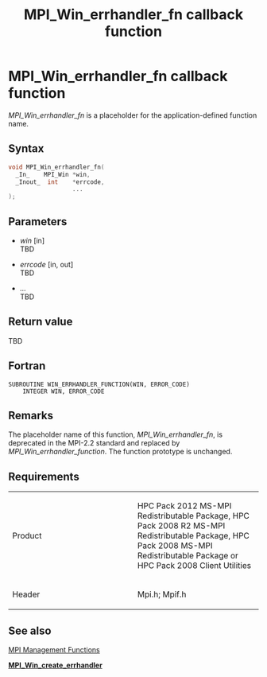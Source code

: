 ﻿---
title: MPI_Win_errhandler_fn callback function
TOCTitle: MPI_Win_errhandler_fn callback function
ms:assetid: cad5be1d-5e89-41d1-9548-f6eb09c14e34
ms:mtpsurl: https://msdn.microsoft.com/en-us/library/Dn520601(v=VS.85)
ms:contentKeyID: 59361072
ms.date: 03/28/2018
mtps_version: v=VS.85
f1_keywords:
- mpi/MPI_Win_errhandler_fn
- mpi/WIN_ERRHANDLER_FUNCTION
- MPI_Win_errhandler_fn
- mpif/MPI_Win_errhandler_fn
- mpif/WIN_ERRHANDLER_FUNCTION
- WIN_ERRHANDLER_FUNCTION
dev_langs:
- C++
- C
---

# MPI\_Win\_errhandler\_fn callback function

*MPI\_Win\_errhandler\_fn* is a placeholder for the application-defined function name.

## Syntax

``` c++
void MPI_Win_errhandler_fn(
  _In_    MPI_Win *win,
  _Inout_  int    *errcode,
                  ...
);
```

## Parameters

  - *win* \[in\]  
    TBD

  - *errcode* \[in, out\]  
    TBD

  - *...*  
    TBD

## Return value

TBD

## Fortran

    SUBROUTINE WIN_ERRHANDLER_FUNCTION(WIN, ERROR_CODE)
        INTEGER WIN, ERROR_CODE

## Remarks

The placeholder name of this function, *MPI\_Win\_errhandler\_fn*, is deprecated in the MPI-2.2 standard and replaced by *MPI\_Win\_errhandler\_function*. The function prototype is unchanged.

## Requirements

<table>
<colgroup>
<col style="width: 50%" />
<col style="width: 50%" />
</colgroup>
<tbody>
<tr class="odd">
<td><p>Product</p></td>
<td><p>HPC Pack 2012 MS-MPI Redistributable Package, HPC Pack 2008 R2 MS-MPI Redistributable Package, HPC Pack 2008 MS-MPI Redistributable Package or HPC Pack 2008 Client Utilities</p></td>
</tr>
<tr class="even">
<td><p>Header</p></td>
<td>Mpi.h;
Mpif.h</td>
</tr>
</tbody>
</table>


## See also

[MPI Management Functions](mpi-management-functions.md)

[**MPI\_Win\_create\_errhandler**](mpi-win-create-errhandler-function.md)

